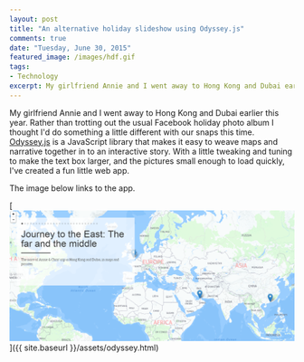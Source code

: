 ```yaml
---
layout: post
title: "An alternative holiday slideshow using Odyssey.js"
comments: true
date: "Tuesday, June 30, 2015"
featured_image: /images/hdf.gif
tags:
- Technology
excerpt: My girlfriend Annie and I went away to Hong Kong and Dubai earlier this year. Rather than trotting out the usual Facebook holiday photo album I thought I'd do something a little different with our snaps this time.
---
```


My girlfriend Annie and I went away to Hong Kong and Dubai earlier this year. Rather than trotting out the usual Facebook holiday photo album I thought I'd do something a little different with our snaps this time. [Odyssey.js](http://cartodb.github.io/odyssey.js/) is a JavaScript library that makes it easy to weave maps and narrative together in to an interactive story. With a little tweaking and tuning to make the text box larger, and the pictures small enough to load quickly, I've created a fun little web app.

The image below links to the app.

[![Odyssey]( /assets/odyssey.png)]({{ site.baseurl }}/assets/odyssey.html)
